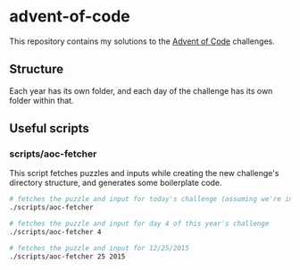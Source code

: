# advent-of-code

This repository contains my solutions to the [Advent of Code](https://adventofcode.com/) challenges.

## Structure

Each year has its own folder, and each day of the challenge has its own folder within that.

## Useful scripts

### scripts/aoc-fetcher

This script fetches puzzles and inputs while creating the new challenge's directory structure, and generates some boilerplate code.

```bash
# fetches the puzzle and input for today's challenge (assuming we're in an active challenge)
./scripts/aoc-fetcher

# fetches the puzzle and input for day 4 of this year's challenge
./scripts/aoc-fetcher 4

# fetches the puzzle and input for 12/25/2015
./scripts/aoc-fetcher 25 2015
```
